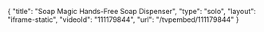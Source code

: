{
    "title": "Soap Magic Hands-Free Soap Dispenser",
    "type": "solo",
    "layout": "iframe-static",
    "videoId": "111179844",
    "url": "\/tvpembed\/111179844"
}